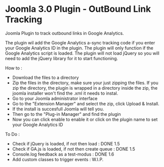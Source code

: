 Joomla 3.0 Plugin - OutBound Link Tracking
====================================

Joomla Plugin to track outbound links in Google Analytics.

The plugin wil add the Google Analytics a-sync tracking code if you enter your Google Analytics ID in the plugin. The plugin will only function if the Google Analytics script is loaded. The plugin will not load jQuery so you will need to add the jQuery library for it to start functioning.

How to :

* Download the files to a directory
* Zip the files in the directory, make sure your just zipping the files. If you zip the directory, the plugin is wrapped in a directory inside the zip, the joomla installer won't find the .xml it needs to instal.
* Go to your Joomla administrator interface
* Go to the "Extension Manager" and select the zip, click Upload & Install.
* If the install is succesfull Joomla will tell you.
* Then go to the "Plug-in Manager" and find the plugin
* Now you can click enable to enable it or click on the plugin name to set your Google Analytics ID

To Do :

* Check if jQuery is loaded, if not then load : DONE 1.5
* Check if GA.js is loaded, if not then create queue : DONE 1.5
* Console.log feedback as a test-modus : DONE 1.6
* Add custom classes to trigger events : W.I.P.